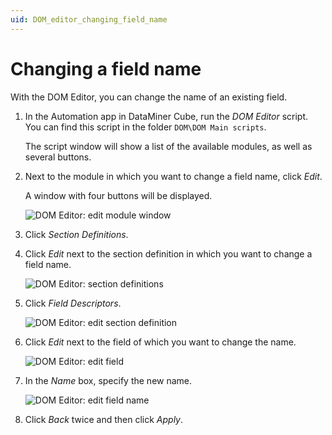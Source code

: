 ```yaml
---
uid: DOM_editor_changing_field_name
---
```


# Changing a field name

With the DOM Editor, you can change the name of an existing field.

1. In the Automation app in DataMiner Cube, run the *DOM Editor* script. You can find this script in the folder `DOM\DOM Main scripts`.

   The script window will show a list of the available modules, as well as several buttons.

1. Next to the module in which you want to change a field name, click *Edit*.

   A window with four buttons will be displayed.

   ![DOM Editor: edit module window](~/user-guide/images/DOM_Editor_edit_module.png)

1. Click *Section Definitions*.

1. Click *Edit* next to the section definition in which you want to change a field name.

   ![DOM Editor: section definitions](~/user-guide/images/DOM_Editor_edit_section.png)

1. Click *Field Descriptors*.

   ![DOM Editor: edit section definition](~/user-guide/images/DOM_Editor_edit_field.png)

1. Click *Edit* next to the field of which you want to change the name.

   ![DOM Editor: edit field](~/user-guide/images/DOM_Editor_edit_field2.png)

1. In the *Name* box, specify the new name.

   ![DOM Editor: edit field name](~/user-guide/images/DOM_Editor_edit_field3.png)

1. Click *Back* twice and then click *Apply*.
